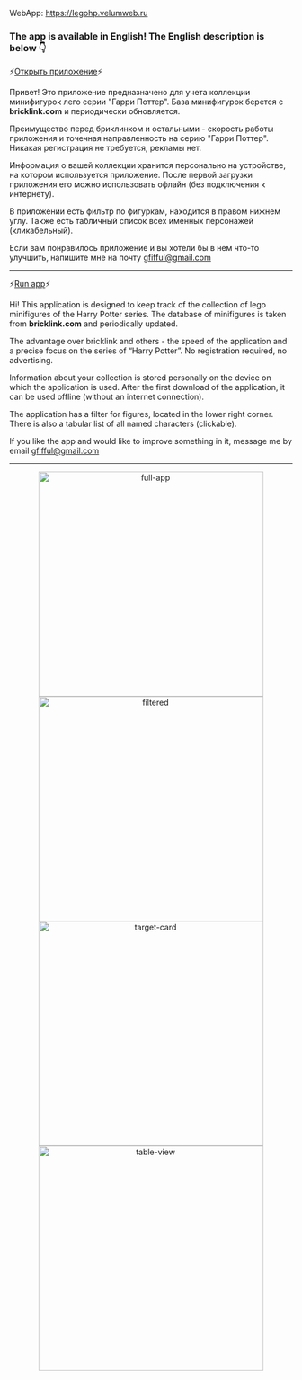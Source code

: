 WebApp: https://legohp.velumweb.ru

### The app is available in English! The English description is below :point_down:
:zap:[Открыть приложение](https://legohp.velumweb.ru/):zap:

Привет! Это приложение предназначено для учета коллекции минифигурок лего серии "Гарри Поттер". База минифигурок берется с **bricklink.com** и периодически обновляется.

Преимущество перед бриклинком и остальными - скорость работы приложения и точечная направленность на серию "Гарри Поттер". Никакая регистрация не требуется, рекламы нет.

Информация о вашей коллекции хранится персонально на устройстве, на котором используется приложение. После первой загрузки приложения его можно использовать офлайн (без подключения к интернету).

В приложении есть фильтр по фигуркам, находится в правом нижнем углу. Также есть табличный список всех именных персонажей (кликабельный).

Если вам понравилось приложение и вы хотели бы в нем что-то улучшить, напишите мне на почту [gfifful@gmail.com](mailto:gfifful@gmail.com)

*********************************************************************************
:zap:[Run app](https://legohp.velumweb.ru/):zap:

Hi! This application is designed to keep track of the collection of lego minifigures of the Harry Potter series. The database of minifigures is taken from **bricklink.com** and periodically updated.

The advantage over bricklink and others - the speed of the application and a precise focus on the series of “Harry Potter”. No registration required, no advertising.

Information about your collection is stored personally on the device on which the application is used. After the first download of the application, it can be used offline (without an internet connection).

The application has a filter for figures, located in the lower right corner. There is also a tabular list of all named characters (clickable).

If you like the app and would like to improve something in it, message me by email [gfifful@gmail.com](mailto:gfifful@gmail.com)

*********************************************************************************
<p align="center">
  <img src="https://github.com/user-attachments/assets/0dfcad97-f178-4571-bf50-3644383e6132" alt="full-app" height="400"/>
  <img src="https://github.com/user-attachments/assets/235e342d-7109-4b5f-896d-b2a20c2d6a06" alt="filtered" height="400"/>
  <img src="https://github.com/user-attachments/assets/d546c0d4-d2aa-452e-816d-1b6495fcf8e2" alt="target-card" height="400"/>
  <img src="https://github.com/user-attachments/assets/f697acb4-b5bc-4321-bcf6-7061ddf00f8c" alt="table-view" height="400"/>
</p>